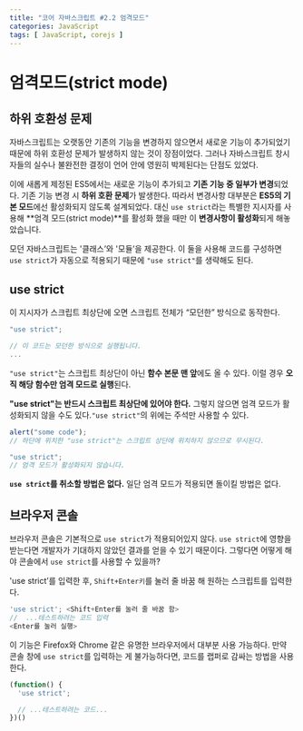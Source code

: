 ```yaml
---
title: "코어 자바스크립트 #2.2 엄격모드"
categories: JavaScript
tags: [ JavaScript, corejs ]
---
```


# 엄격모드(strict mode)

## 하위 호환성 문제

자바스크립트는 오랫동안 기존의 기능을 변경하지 않으면서 새로운 기능이 추가되었기 때문에 하위 호환성 문제가 발생하지 않는 것이 장점이었다. 그러나 자바스크립트 창시자들의 실수나 불완전한 결정이 언어 안에 영원히 박제된다는 단점도 있었다.

이에 새롭게 제정된 ES5에서는 새로운 기능이 추가되고 **기존 기능 중 일부가 변경**되었다. 기존 기능 변경 시 **하위 호환 문제**가 발생한다. 따라서 변경사항 대부분은 **ES5의 기본 모드**에선 활성화되지 않도록 설계되었다. 대신 `use strict`라는 특별한 지시자를 사용해 **엄격 모드(strict mode)**를 활성화 했을 때만 이 **변경사항이 활성화**되게 해놓았습니다.

모던 자바스크립트는 '클래스’와 '모듈’을 제공한다. 이 둘을 사용해 코드를 구성하면 `use strict`가 자동으로 적용되기 때문에 `"use strict"`를 생략해도 된다.

## use strict

이 지시자가 스크립트 최상단에 오면 스크립트 전체가 “모던한” 방식으로 동작한다.

```javascript
"use strict";

// 이 코드는 모던한 방식으로 실행됩니다.
...
```

`"use strict"`는 스크립트 최상단이 아닌 **함수 본문 맨 앞**에도 올 수 있다. 이럴 경우 **오직 해당 함수만 엄격 모드로 실행**된다.

**"use strict"는 반드시 스크립트 최상단에 있어야 한다.** 그렇지 않으면 엄격 모드가 활성화되지 않을 수도 있다.`"use strict"`의 위에는 주석만 사용할 수 있다.

```javascript
alert("some code");
// 하단에 위치한 "use strict"는 스크립트 상단에 위치하지 않으므로 무시된다.

"use strict";
// 엄격 모드가 활성화되지 않습니다.
```

**`use strict`를 취소할 방법은 없다.** 일단 엄격 모드가 적용되면 돌이킬 방법은 없다.

## 브라우저 콘솔

브라우저 콘솔은 기본적으로 `use strict`가 적용되어있지 않다. `use strict`에 영향을 받는다면 개발자가 기대하지 않았던 결과를 얻을 수 있기 때문이다. 그렇다면 어떻게 해야 콘솔에서 `use strict`를 사용할 수 있을까?

'use strict’를 입력한 후, `Shift+Enter키`를 눌러 줄 바꿈 해 원하는 스크립트를 입력한다.

```javascript
'use strict'; <Shift+Enter를 눌러 줄 바꿈 함>
//  ...테스트하려는 코드 입력
<Enter를 눌러 실행>
```

이 기능은 Firefox와 Chrome 같은 유명한 브라우저에서 대부분 사용 가능하다. 만약 콘솔 창에 `use strict`를 입력하는 게 불가능하다면, 코드를 랩퍼로 감싸는 방법을 사용한다.

```javascript
(function() {
  'use strict';

  // ...테스트하려는 코드...
})()
```
